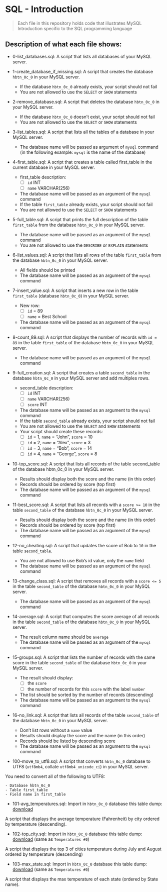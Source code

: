 # SQL - Introduction
> Each file in this repository holds code that illustrates MySQL Introduction
> specific to the SQL programming language

## Description of what each file shows:
* 0-list_databases.sql: A script that lists all databases of your MySQL server.

* 1-create_database_if_missing.sql: A script that creates the database `hbtn_0c_0` in your MySQL server.

	- If the database `hbtn_0c_0` already exists, your script should not fail
	- You are not allowed to use the `SELECT` or `SHOW` statements

* 2-remove_database.sql: A script that deletes the database `hbtn_0c_0` in your MySQL server.

	- If the database `hbtn_0c_0` doesn’t exist, your script should not fail
	- You are not allowed to use the `SELECT` or `SHOW` statements

* 3-list_tables.sql: A script that lists all the tables of a database in your MySQL server.

	- The database name will be passed as argument of `mysql` command (in the following example: `mysql` is the name of the database)

* 4-first_table.sql: A script that creates a table called first_table in the current database in your MySQL server.

	- first_table description:
		- [ ] `id` INT
		- [ ] `name` VARCHAR(256)
	- The database name will be passed as an argument of the `mysql` command
	- If the table `first_table` already exists, your script should not fail
	- You are not allowed to use the `SELECT` or `SHOW` statements

* 5-full_table.sql: A script that prints the full description of the table `first_table` from the database `hbtn_0c_0` in your MySQL server.

	- The database name will be passed as an argument of the `mysql` command
	- You are not allowed to use the `DESCRIBE` or `EXPLAIN` statements

* 6-list_values.sql: A script that lists all rows of the table `first_table` from the database `hbtn_0c_0` in your MySQL server.

	- All fields should be printed
	- The database name will be passed as an argument of the `mysql` command

* 7-insert_value.sql: A script that inserts a new row in the table `first_table` (database `hbtn_0c_0`) in your MySQL server.

	- New row:
		- [ ] `id` = 89
		- [ ] `name` = Best School
	- The database name will be passed as an argument of the `mysql` command

* 8-count_89.sql: A script that displays the number of records with `id = 89` in the table `first_table` of the database `hbtn_0c_0` in your MySQL server.

	- The database name will be passed as an argument of the `mysql` command

* 9-full_creation.sql: A script that creates a table `second_table` in the database `hbtn_0c_0` in your MySQL server and add multiples rows.

	- second_table description:
		- [ ] `id` INT
		- [ ] `name` VARCHAR(256)
		- [ ] `score` INT
	- The database name will be passed as an argument to the `mysql` command
	- If the table `second_table` already exists, your script should not fail
	- You are not allowed to use the `SELECT` and `SHOW` statements
	- Your script should create these records:
		- [ ] `id` = 1, `name` = “John”, `score` = 10
		- [ ] `id` = 2, `name` = “Alex”, `score` = 3
		- [ ] `id` = 3, `name` = “Bob”, `score` = 14
		- [ ] `id` = 4, `name` = “George”, `score` = 8

* 10-top_score.sql: A script that lists all records of the table second_table of the database hbtn_0c_0 in your MySQL server.

	- Results should display both the score and the name (in this order)
	- Records should be ordered by score (top first)
	- The database name will be passed as an argument of the `mysql` command

* 11-best_score.sql: A script that lists all records with a `score >= 10` in the table `second_table` of the database `hbtn_0c_0` in your MySQL server.

	- Results should display both the score and the name (in this order)
	- Records should be ordered by score (top first)
	- The database name will be passed as an argument of the `mysql` command

* 12-no_cheating.sql: A script that updates the score of Bob to `10` in the table `second_table`.

	- You are not allowed to use Bob’s id value, only the `name` field
	- The database name will be passed as an argument of the `mysql` command

* 13-change_class.sql: A script that removes all records with a `score <= 5` in the table `second_table` of the database `hbtn_0c_0` in your MySQL server.

	- The database name will be passed as an argument of the `mysql` command

* 14-average.sql: A script that computes the score average of all records in the table `second_table` of the database `hbtn_0c_0` in your MySQL server.

	- The result column name should be `average`
	- The database name will be passed as an argument of the `mysql` command

* 15-groups.sql: A script that lists the number of records with the same score in the table `second_table` of the database `hbtn_0c_0` in your MySQL server.

	- The result should display:
		- [ ] the `score`
		- [ ] the number of records for this `score` with the label `number`
	- The list should be sorted by the number of records (descending)
	- The database name will be passed as an argument to the `mysql` command

* 16-no_link.sql: A script that lists all records of the table `second_table` of the database `hbtn_0c_0` in your MySQL server.

	- Don’t list rows without a `name` value
	- Results should display the score and the name (in this order)
	- Records should be listed by descending score
	- The database name will be passed as an argument to the `mysql` command

* 100-move_to_utf8.sql: A script that converts `hbtn_0c_0` database to UTF8 (`utf8mb4`, collate `utf8mb4_unicode_ci`) in your MySQL server.

You need to convert all of the following to UTF8:

	- Database hbtn_0c_0
	- Table first_table
	- Field name in first_table


* 101-avg_temperatures.sql: Import in `hbtn_0c_0` database this table dump: [download](https://s3.amazonaws.com/intranet-projects-files/holbertonschool-higher-level_programming+/272/temperatures.sql)

A script that displays the average temperature (Fahrenheit) by city ordered by temperature (descending).

* 102-top_city.sql: Import in `hbtn_0c_0` database this table dump: [download](https://s3.amazonaws.com/intranet-projects-files/holbertonschool-higher-level_programming+/272/temperatures.sql) (same as `Temperatures #0`)

A script that displays the top 3 of cities temperature during July and August ordered by temperature (descending)

* 103-max_state.sql: Import in `hbtn_0c_0` database this table dump: [download](https://s3.amazonaws.com/intranet-projects-files/holbertonschool-higher-level_programming+/272/temperatures.sql) (same as `Temperatures #0`)

A script that displays the max temperature of each state (ordered by State name).
